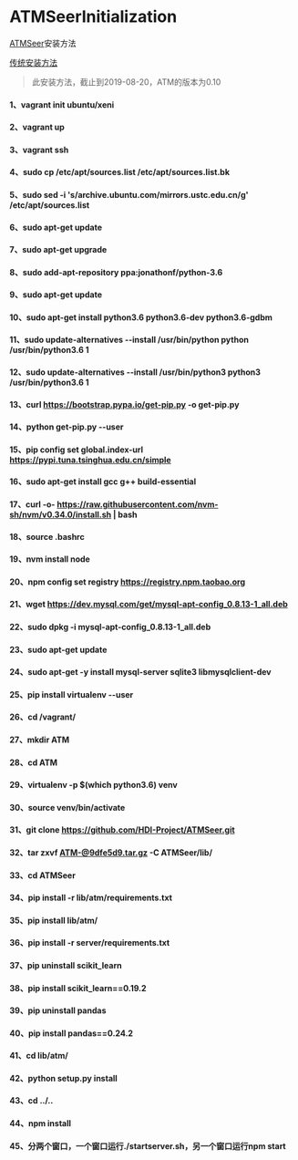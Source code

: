 # ATMSeerInitialization

[ATMSeer](https://github.com/HDI-Project/ATMSeer)安装方法

[传统安装方法](./README.md)

> 此安装方法，截止到2019-08-20，ATM的版本为0.10

#### 1、vagrant init ubuntu/xeni

#### 2、vagrant up

#### 3、vagrant ssh

#### 4、sudo cp /etc/apt/sources.list /etc/apt/sources.list.bk

#### 5、sudo sed -i 's/archive.ubuntu.com/mirrors.ustc.edu.cn/g' /etc/apt/sources.list

#### 6、sudo apt-get update

#### 7、sudo apt-get upgrade

#### 8、sudo add-apt-repository ppa:jonathonf/python-3.6

#### 9、sudo apt-get update

#### 10、sudo apt-get install python3.6 python3.6-dev python3.6-gdbm

#### 11、sudo update-alternatives --install /usr/bin/python python /usr/bin/python3.6 1

#### 12、sudo update-alternatives --install /usr/bin/python3 python3 /usr/bin/python3.6 1

#### 13、curl https://bootstrap.pypa.io/get-pip.py -o get-pip.py

#### 14、python get-pip.py --user

#### 15、pip config set global.index-url https://pypi.tuna.tsinghua.edu.cn/simple

#### 16、sudo apt-get install gcc g++ build-essential

#### 17、curl -o- https://raw.githubusercontent.com/nvm-sh/nvm/v0.34.0/install.sh | bash

#### 18、source .bashrc

#### 19、nvm install node

#### 20、npm config set registry https://registry.npm.taobao.org

#### 21、wget https://dev.mysql.com/get/mysql-apt-config_0.8.13-1_all.deb

#### 22、sudo dpkg -i mysql-apt-config_0.8.13-1_all.deb

#### 23、sudo apt-get update

#### 24、sudo apt-get -y install mysql-server sqlite3 libmysqlclient-dev

#### 25、pip install virtualenv --user

#### 26、cd /vagrant/

#### 27、mkdir ATM

#### 28、cd ATM

#### 29、virtualenv -p $(which python3.6) venv

#### 30、source venv/bin/activate

#### 31、git clone https://github.com/HDI-Project/ATMSeer.git

#### 32、tar zxvf ATM-@9dfe5d9.tar.gz -C ATMSeer/lib/

#### 33、cd ATMSeer

#### 34、pip install -r lib/atm/requirements.txt

#### 35、pip install lib/atm/

#### 36、pip install -r server/requirements.txt

#### 37、pip uninstall scikit_learn

#### 38、pip install scikit_learn==0.19.2

#### 39、pip uninstall pandas

#### 40、pip install pandas==0.24.2

#### 41、cd lib/atm/

#### 42、python setup.py install

#### 43、cd ../..

#### 44、npm install

#### 45、分两个窗口，一个窗口运行./startserver.sh，另一个窗口运行npm start
